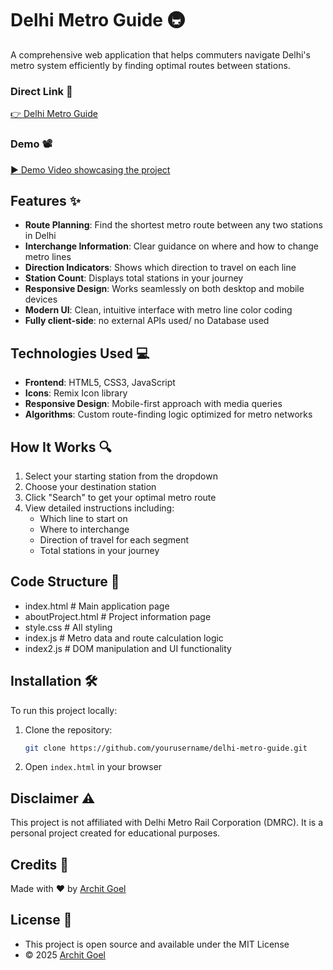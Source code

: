 # Delhi Metro Guide 🚇

A comprehensive web application that helps commuters navigate Delhi's metro system efficiently by finding optimal routes between stations.

### Direct Link 🔗

[👉 Delhi Metro Guide](https://delhi-metro-guide.netlify.app/)

### Demo 📽️

[▶️ Demo Video showcasing the project](https://youtu.be/O9lpga3QqLY)

## Features ✨

- **Route Planning**: Find the shortest metro route between any two stations in Delhi
- **Interchange Information**: Clear guidance on where and how to change metro lines
- **Direction Indicators**: Shows which direction to travel on each line
- **Station Count**: Displays total stations in your journey
- **Responsive Design**: Works seamlessly on both desktop and mobile devices
- **Modern UI**: Clean, intuitive interface with metro line color coding
- **Fully client-side**: no external APIs used/ no Database used

## Technologies Used 💻

- **Frontend**: HTML5, CSS3, JavaScript
- **Icons**: Remix Icon library
- **Responsive Design**: Mobile-first approach with media queries
- **Algorithms**: Custom route-finding logic optimized for metro networks

## How It Works 🔍

1. Select your starting station from the dropdown
2. Choose your destination station
3. Click "Search" to get your optimal metro route
4. View detailed instructions including:
   - Which line to start on
   - Where to interchange
   - Direction of travel for each segment
   - Total stations in your journey

## Code Structure 📂

- index.html # Main application page 
- aboutProject.html # Project information page 
- style.css # All styling 
- index.js # Metro data and route calculation logic 
- index2.js # DOM manipulation and UI functionality


## Installation 🛠️

To run this project locally:

1. Clone the repository:
   ```bash
   git clone https://github.com/yourusername/delhi-metro-guide.git

2. Open `index.html` in your browser

## Disclaimer ⚠️

This project is not affiliated with Delhi Metro Rail Corporation (DMRC). It is a personal project created for educational purposes.

## Credits 👏

Made with ❤️ by [Archit Goel](https://www.linkedin.com/in/archit-goel-04a3b2312)

## License 📜

- This project is open source and available under the MIT License
- © 2025 [Archit Goel](https://www.linkedin.com/in/archit-goel-04a3b2312)

